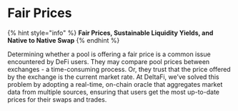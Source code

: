 # Fair Prices

{% hint style="info" %}
**Fair Prices, Sustainable Liquidity Yields, and Native to Native Swap**
{% endhint %}

Determining whether a pool is offering a fair price is a common issue encountered by DeFi users. They may compare pool prices between exchanges - a time-consuming process. Or, they trust that the price offered by the exchange is the current market rate. At DeltaFi, we’ve solved this problem by adopting a real-time, on-chain oracle that aggregates market data from multiple sources, ensuring that users get the most up-to-date prices for their swaps and trades.
